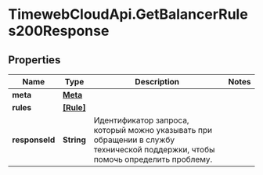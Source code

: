 # TimewebCloudApi.GetBalancerRules200Response

## Properties

Name | Type | Description | Notes
------------ | ------------- | ------------- | -------------
**meta** | [**Meta**](Meta.md) |  | 
**rules** | [**[Rule]**](Rule.md) |  | 
**responseId** | **String** | Идентификатор запроса, который можно указывать при обращении в службу технической поддержки, чтобы помочь определить проблему. | 


